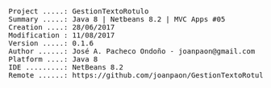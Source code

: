 <pre>

Project .....: GestionTextoRotulo
Summary .....: Java 8 | Netbeans 8.2 | MVC Apps #05
Creation ....: 28/06/2017
Modification : 11/08/2017
Version .....: 0.1.6
Author ......: José A. Pacheco Ondoño - joanpaon@gmail.com
Platform ....: Java 8
IDE .........: NetBeans 8.2
Remote ......: https://github.com/joanpaon/GestionTextoRotulo.git

</pre>
